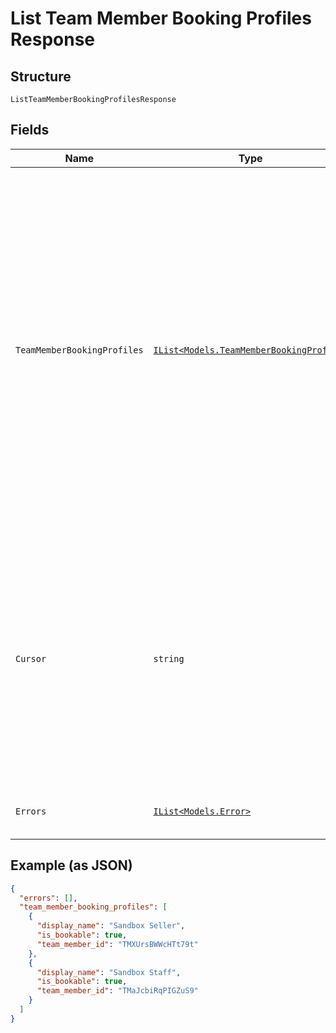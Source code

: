 
# List Team Member Booking Profiles Response

## Structure

`ListTeamMemberBookingProfilesResponse`

## Fields

| Name | Type | Tags | Description |
|  --- | --- | --- | --- |
| `TeamMemberBookingProfiles` | [`IList<Models.TeamMemberBookingProfile>`](../../doc/models/team-member-booking-profile.md) | Optional | The list of team member booking profiles. The results are returned in the ascending order of the time<br>when the team member booking profiles were last updated. Multiple booking profiles updated at the same time<br>are further sorted in the ascending order of their IDs. |
| `Cursor` | `string` | Optional | The pagination cursor to be used in the subsequent request to get the next page of the results. Stop retrieving the next page of the results when the cursor is not set.<br>**Constraints**: *Maximum Length*: `65536` |
| `Errors` | [`IList<Models.Error>`](../../doc/models/error.md) | Optional | Errors that occurred during the request. |

## Example (as JSON)

```json
{
  "errors": [],
  "team_member_booking_profiles": [
    {
      "display_name": "Sandbox Seller",
      "is_bookable": true,
      "team_member_id": "TMXUrsBWWcHTt79t"
    },
    {
      "display_name": "Sandbox Staff",
      "is_bookable": true,
      "team_member_id": "TMaJcbiRqPIGZuS9"
    }
  ]
}
```


